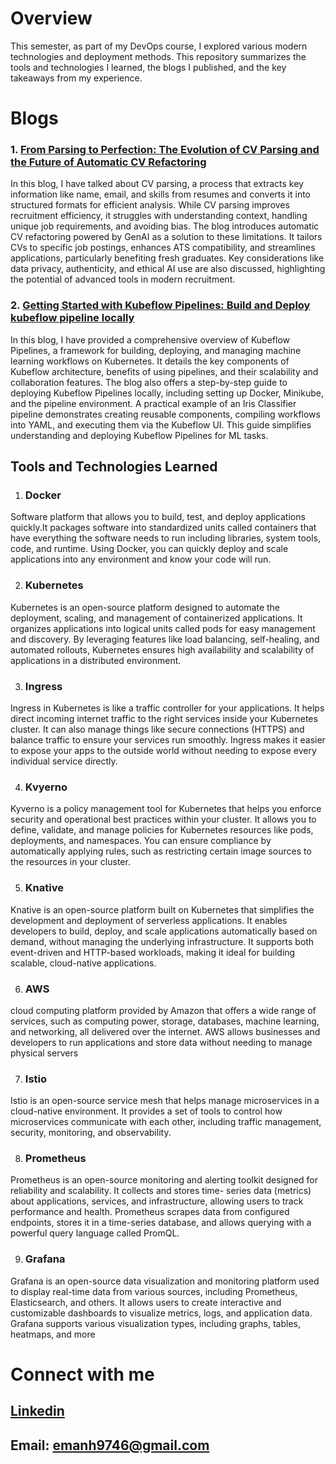 # Overview 

This semester, as part of my DevOps course, I explored various modern technologies and deployment methods. This repository summarizes the tools and technologies I learned, the blogs I published, and the key takeaways from my experience.

# Blogs
### 1. [From Parsing to Perfection: The Evolution of CV Parsing and the Future of Automatic CV Refactoring](https://medium.com/@emanh9746/from-parsing-to-perfection-the-evolution-of-cv-parsing-and-the-future-of-automatic-cv-refactoring-33d40abdadd0)
In this blog, I have talked about CV parsing, a process that extracts key information like name, email, and skills from resumes and converts it into structured formats for efficient analysis. While CV parsing improves recruitment efficiency, it struggles with understanding context, handling unique job requirements, and avoiding bias. The blog introduces automatic CV refactoring powered by GenAI as a solution to these limitations. It tailors CVs to specific job postings, enhances ATS compatibility, and streamlines applications, particularly benefiting fresh graduates. Key considerations like data privacy, authenticity, and ethical AI use are also discussed, highlighting the potential of advanced tools in modern recruitment.

### 2. [Getting Started with Kubeflow Pipelines: Build and Deploy kubeflow pipeline locally](https://medium.com/@emanh9746/getting-started-with-kubeflow-pipelines-build-and-deploy-kubeflow-pipeline-locally-0a1ecc548c21)
In this blog, I have provided a comprehensive overview of Kubeflow Pipelines, a framework for building, deploying, and managing machine learning workflows on Kubernetes. It details the key components of Kubeflow architecture, benefits of using pipelines, and their scalability and collaboration features. The blog also offers a step-by-step guide to deploying Kubeflow Pipelines locally, including setting up Docker, Minikube, and the pipeline environment. A practical example of an Iris Classifier pipeline demonstrates creating reusable components, compiling workflows into YAML, and executing them via the Kubeflow UI. This guide simplifies understanding and deploying Kubeflow Pipelines for ML tasks.

## Tools and Technologies Learned 

  1. ### Docker
   
  Software platform that allows you to build, test, and deploy applications quickly.It packages software into standardized units called 
  containers that have everything the software needs to run including libraries, system tools, code, and runtime. Using Docker, you can 
  quickly deploy and scale applications into any environment and know your code will run.

  2. ### Kubernetes
   
  Kubernetes is an open-source platform designed to automate the deployment, scaling, and management of containerized applications. It 
  organizes applications into logical units called pods for easy management and discovery. By leveraging features like load balancing, 
  self-healing, and automated rollouts, Kubernetes ensures high availability and scalability of applications in a distributed environment.

  3. ### Ingress
   
  Ingress in Kubernetes is like a traffic controller for your applications. It helps direct incoming internet traffic to the right 
  services inside your Kubernetes cluster. It can also manage things like secure connections (HTTPS) and balance traffic to ensure your 
  services run smoothly. Ingress makes it easier to expose your apps to the outside world without needing to expose every individual 
  service directly.

  4. ### Kvyerno
   
  Kyverno is a policy management tool for Kubernetes that helps you enforce security and operational best practices within your cluster. 
  It allows you to define, validate, and manage policies for Kubernetes resources like pods, deployments, and namespaces. You can ensure 
  compliance by automatically applying rules, such as restricting certain image sources to the resources in your cluster.

  5. ### Knative
    
  Knative is an open-source platform built on Kubernetes that simplifies the development and deployment of serverless applications. It 
  enables developers to build, deploy, and scale applications automatically based on demand, without managing the underlying 
  infrastructure.
  It supports both event-driven and HTTP-based workloads, making it ideal for building scalable, cloud-native applications.

  6. ### AWS
    
  cloud computing platform provided by Amazon that offers a wide range of services, such as computing power, storage, databases, machine 
  learning, and networking, all delivered over the internet. AWS allows businesses and developers to run applications and store data 
  without needing to manage physical servers

  7. ### Istio
    
  Istio is an open-source service mesh that helps manage microservices in a cloud-native environment. It provides a set of tools to 
  control how microservices communicate with each other, including traffic management, security, monitoring, and observability.

  8. ### Prometheus
    
  Prometheus is an open-source monitoring and alerting toolkit designed for reliability and scalability. It collects and stores time- 
  series data (metrics) about applications, services, and infrastructure, allowing users to track performance and health. Prometheus 
  scrapes data from configured endpoints, stores it in a time-series database, and allows querying with a powerful query language called 
  PromQL.

  9. ### Grafana
    
  Grafana is an open-source data visualization and monitoring platform used to display real-time data from various sources, including 
  Prometheus, Elasticsearch, and others. It allows users to create interactive and customizable dashboards to visualize metrics, logs, 
  and application data. Grafana supports various visualization types, including graphs, tables, heatmaps, and more


# Connect with  me

## [Linkedin](https://www.linkedin.com/in/emanhassan01/)

## Email: emanh9746@gmail.com 

   
